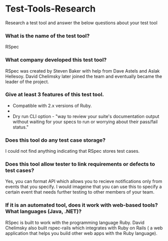 # Test-Tools-Research

Research a test tool and answer the below questions about your test tool

### What is the name of the test tool?

RSpec

### What company developed this test tool?

RSpec was created by Steven Baker with help from Dave Astels and Aslak Hellesoy. David Chelimsky later joined the team and eventually became the leader of the project.

### Give at least 3 features of this test tool.

* Compatible with 2.x versions of Ruby.
* 
* Dry run CLI option - "way to review your suite's documentation output without waiting for your specs to run or worrying about their pass/fail status."

### Does this tool do any test case storage?

I could not find anything indicating that RSpec stores test cases.

### Does this tool allow tester to link requirements or defects to test cases?

Yes, you can format API which allows you to recieve notifications only from events that you specify. I would imageine that you can use this to specify a certain event that needs further testing to other members of your team.

### If it is an automated tool, does it work with web-based tools? What languages (Java, .NET)?

RSpec is built to work with the programming language Ruby. David Chelimsky also built rspec-rails which integrates with Ruby on Rails ( a web application that helps you build other web apps with the Ruby language).
